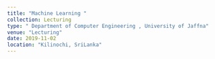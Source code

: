```yaml
---
title: "Machine Learning "
collection: Lecturing
type: " Department of Computer Engineering , University of Jaffna"
venue: "Lecturing"
date: 2019-11-02
location: "Kilinochi, SriLanka"
---
```


